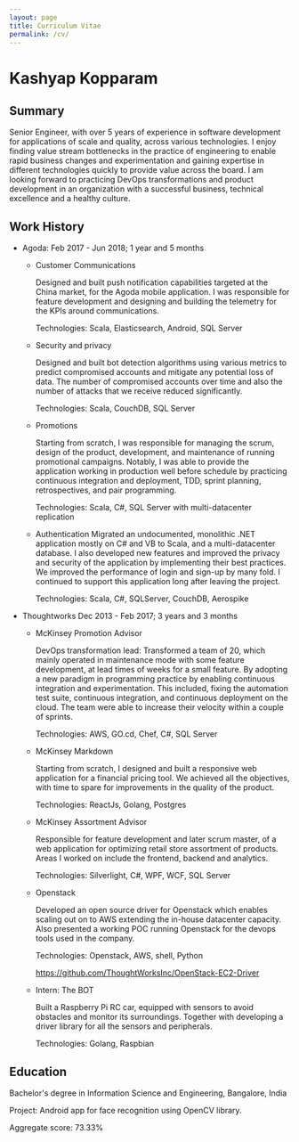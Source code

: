 ```yaml
---
layout: page
title: Curriculum Vitae
permalink: /cv/
---
```

Kashyap Kopparam
================

Summary
-------
Senior Engineer, with over 5 years of experience in software development for applications of scale and quality, across various technologies. I enjoy finding value stream bottlenecks in the practice of engineering to enable rapid business changes and experimentation and gaining expertise in different technologies quickly to provide value across the board. I am looking forward to practicing DevOps transformations and product development in an organization with a successful business, technical excellence and a healthy culture.

Work History
------------

* Agoda: Feb 2017 - Jun 2018; 1 year and 5 months
  * Customer Communications
  
    Designed and built push notification capabilities targeted at the China market, for the Agoda mobile application. I was responsible for feature development and designing and building the telemetry for the KPIs around communications.
    
    Technologies: Scala, Elasticsearch, Android, SQL Server
  
  * Security and privacy
    
    Designed and built bot detection algorithms using various metrics to predict compromised accounts and mitigate any potential loss of data. The number of compromised accounts over time and also the number of attacks that we receive reduced significantly.

    Technologies: Scala, CouchDB, SQL Server

  * Promotions

    Starting from scratch, I was responsible for managing the scrum, design of the product, development, and maintenance of running promotional campaigns. Notably, I was able to provide the application working in production well before schedule by practicing continuous integration and deployment, TDD, sprint planning, retrospectives, and pair programming.

    Technologies: Scala, C#, SQL Server with multi-datacenter replication
    
  * Authentication
    Migrated an undocumented, monolithic .NET application mostly on C# and VB to Scala, and a multi-datacenter database. I also developed new features and improved the privacy and security of the application by implementing their best practices. We improved the performance of login and sign-up by many fold. I continued to support this application long after leaving the project. 

    Technologies: Scala, C#, SQLServer, CouchDB, Aerospike

* Thoughtworks Dec 2013 - Feb 2017; 3 years and 3 months
  * McKinsey Promotion Advisor

    DevOps transformation lead: Transformed a team of 20, which mainly operated in maintenance mode with some feature development, at lead times of weeks for a small feature. By adopting a new paradigm in programming practice by enabling continuous integration and experimentation. This included, fixing the automation test suite, continuous integration, and continuous deployment on the cloud. The team were able to increase their velocity within a couple of sprints.

    Technologies: AWS, GO.cd, Chef, C#, SQL Server

  * McKinsey Markdown

    Starting from scratch, I designed and built a responsive web application for a financial pricing tool. We achieved all the objectives, with time to spare for improvements in the quality of the product.

    Technologies: ReactJs, Golang, Postgres

  * McKinsey Assortment Advisor

    Responsible for feature development and later scrum master, of a web application for optimizing retail store assortment of products. Areas I worked on include the frontend, backend and analytics.

    Technologies: Silverlight, C#, WPF, WCF, SQL Server

  * Openstack

    Developed an open source driver for Openstack which enables scaling out on to AWS extending the in-house datacenter capacity. Also presented a working POC running Openstack for the devops tools used in the company.

    Technologies: Openstack, AWS, shell, Python

    https://github.com/ThoughtWorksInc/OpenStack-EC2-Driver

  * Intern: The BOT

    Built a Raspberry Pi RC car, equipped with sensors to avoid obstacles and monitor its surroundings. Together with developing a driver library for all the sensors and peripherals.

    Technologies: Golang, Raspbian

Education
---------
Bachelor's degree in Information Science and Engineering, Bangalore, India

Project: Android app for face recognition using OpenCV library.

Aggregate score: 73.33%
